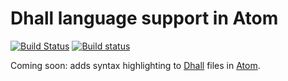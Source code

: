 # Dhall language support in Atom
[![Build Status][travis_badge]][travis_url] [![Build status][appveyor_badge]][appveyor_url]

Coming soon: adds syntax highlighting to [Dhall][dhall] files in [Atom][atom].


[dhall]: https://dhall-lang.org/
[atom]: https://atom.io/
[travis_badge]: https://travis-ci.org/jmitchell/atom-language-dhall.svg?branch=master
[travis_url]: https://travis-ci.org/jmitchell/atom-language-dhall
[appveyor_badge]: https://ci.appveyor.com/api/projects/status/2tgmngk8v2bw3ejx/branch/master?svg=true
[appveyor_url]: https://ci.appveyor.com/project/jmitchell/atom-language-dhall/branch/master
